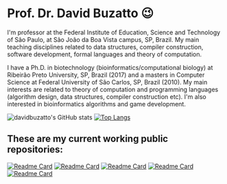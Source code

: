 # Prof. Dr. David Buzatto 😉

I'm professor at the Federal Institute of Education, Science and Technology of São Paulo, at São João da Boa Vista campus, SP, Brazil. My main teaching disciplines related to data structures, compiler construction, software development, formal languages and theory of computation.

I have a Ph.D. in biotechnology (bioinformatics/computational biology) at Ribeirão Preto University, SP, Brazil (2017) and a masters in Computer Science at Federal University of São Carlos, SP, Brazil (2010). My main interests are related to theory of computation and programming languages (algorithm design, data structures, compiler construction etc). I'm also interested in bioinformatics algorithms and game development.

![davidbuzatto's GitHub stats](https://github-readme-stats.vercel.app/api?username=davidbuzatto&show_icons=true&include_all_commits=true&theme=prussian)
[![Top Langs](https://github-readme-stats.vercel.app/api/top-langs/?username=davidbuzatto&langs_count=10&theme=prussian&layout=compact)](https://github.com/davidbuzatto?tab=repositories)

## These are my current working public repositories:

[![Readme Card](https://github-readme-stats.vercel.app/api/pin/?username=davidbuzatto&show_owner=true&show_icons=true&theme=prussian&repo=AuroraLogo)](https://github.com/davidbuzatto/AuroraLogo)
[![Readme Card](https://github-readme-stats.vercel.app/api/pin/?username=davidbuzatto&show_owner=true&show_icons=true&theme=prussian&repo=Livro-Desenvolvimento-de-Aplicacoes-Web-em-Java)](https://github.com/davidbuzatto/Livro-Desenvolvimento-de-Aplicacoes-Web-em-Java)
[![Readme Card](https://github-readme-stats.vercel.app/api/pin/?username=davidbuzatto&show_owner=true&show_icons=true&theme=prussian&repo=ComputerSupportedClassHelper)](https://github.com/davidbuzatto/ComputerSupportedClassHelper)
[![Readme Card](https://github-readme-stats.vercel.app/api/pin/?username=davidbuzatto&show_owner=true&show_icons=true&theme=prussian&repo=JustAnotherAutomatonSimulator)](https://github.com/davidbuzatto/JustAnotherAutomatonSimulator)
[![Readme Card](https://github-readme-stats.vercel.app/api/pin/?username=davidbuzatto&show_owner=true&show_icons=true&theme=prussian&repo=JJudge)](https://github.com/davidbuzatto/JJudge)
